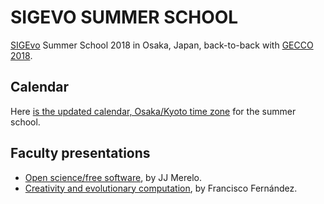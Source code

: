 # SIGEVO     SUMMER     SCHOOL

[SIGEvo](https://sigevo.org) Summer School 2018 in Osaka, Japan, back-to-back with
[GECCO 2018](http://gecco-2018.sigevo.org/). 

## Calendar

Here [is the updated calendar, Osaka/Kyoto time zone](https://calendar.google.com/calendar?cid=aXBtbGhiMGUyMmJvYWU4N3RqdTBxOGNscXNAZ3JvdXAuY2FsZW5kYXIuZ29vZ2xlLmNvbQ) for the summer school.

## Faculty presentations

* [Open science/free software](https://jj.github.io/s3-open-science/#/), by JJ Merelo.
* [Creativity and evolutionary computation](https://www.slideshare.net/fcofdez/s3-tutorial-creativity?utm_source=slideshow02&utm_medium=ssemail&utm_campaign=share_slideshow), by Francisco Fernández.

